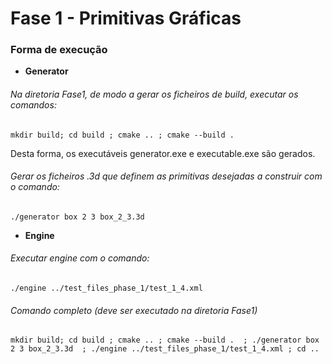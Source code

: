 # Fase 1 - Primitivas Gráficas

### Forma de execução
- **Generator** 

###### Na diretoria Fase1, de modo a gerar os ficheiros de build, executar os comandos:


```text
mkdir build; cd build ; cmake .. ; cmake --build .
```

Desta forma, os executáveis generator.exe e executable.exe são gerados. 

###### Gerar os ficheiros .3d que definem as primitivas desejadas a construir com o comando:

```text
./generator box 2 3 box_2_3.3d
```

- **Engine** 

###### Executar engine com o comando:

```text
./engine ../test_files_phase_1/test_1_4.xml
```
###### Comando completo (deve ser executado na diretoria Fase1)
```text
mkdir build; cd build ; cmake .. ; cmake --build .  ; ./generator box 2 3 box_2_3.3d  ; ./engine ../test_files_phase_1/test_1_4.xml ; cd ..
```
